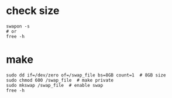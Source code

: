 
# check size
    swapon -s
    # or
    free -h

# make
    sudo dd if=/dev/zero of=/swap_file bs=8GB count=1  # 8GB size
    sudo chmod 600 /swap_file  # make private
    sudo mkswap /swap_file  # enable swap
    free -h

